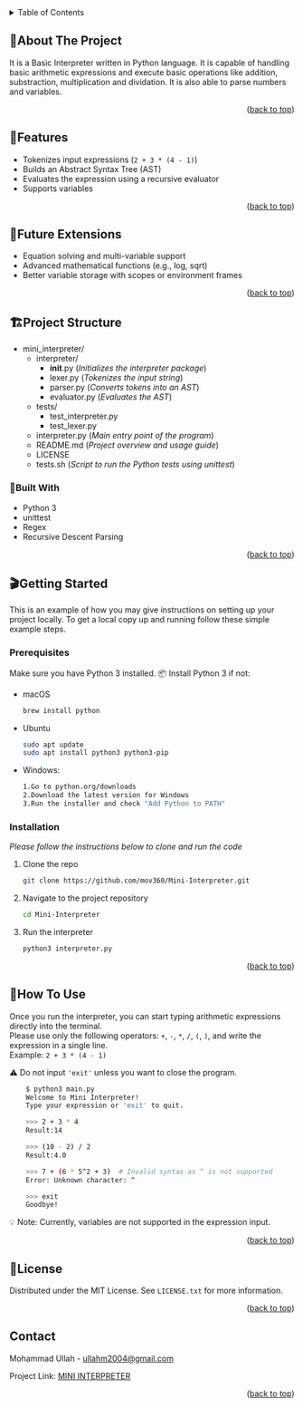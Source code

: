 
<!-- TABLE OF CONTENTS -->
<details>
  <summary>Table of Contents</summary>
  <ol>
    <li>
      <a href="#about-the-project">About The Project</a>
      <ul>
        <li><a href="#features">Features</a></li>
        <li><a href="#future-Extensions">Future Extensions</a></li>
        <li><a href="#project-structure">Project Structure</a></li>
        <li><a href="#built-with">Built With</a></li>
      </ul>
    </li>
    <li>
      <a href="#getting-started">Getting Started</a>
      <ul>
        <li><a href="#prerequisites">Prerequisites</a></li>
        <li><a href="#installation">Installation</a></li>
      </ul>
    </li>
    <li><a href="#how-to-use">How To Use</a></li>
    <li><a href="#license">License</a></li>
    <li><a href="#contact">Contact</a></li>
  </ol>
</details>



<!-- ABOUT THE PROJECT -->
## 📘About The Project

It is a Basic Interpreter written in Python language. It is capable of handling basic arithmetic expressions and execute basic operations like addition, substraction, multiplication and dividation. It is also able to parse numbers and variables.

<p align="right">(<a href="#readme-top">back to top</a>)</p>

## 🚀Features
* Tokenizes input expressions (`2 + 3 * (4 - 1)`)
* Builds an Abstract Syntax Tree (AST)
* Evaluates the expression using a recursive evaluator
* Supports variables

<p align="right">(<a href="#readme-top">back to top</a>)</p>

## 🔮Future Extensions
* Equation solving and multi-variable support
* Advanced mathematical functions (e.g., log, sqrt)
* Better variable storage with scopes or environment frames

<p align="right">(<a href="#readme-top">back to top</a>)</p>

## 🏗️Project Structure

* mini_interpreter/
    * interpreter/
        * __init__.py   (_Initializes the interpreter package_)
        * lexer.py     (_Tokenizes the input string_)
        * parser.py    (_Converts tokens into an AST_)
        * evaluator.py (_Evaluates the AST_)
    * tests/
        * test_interpreter.py
        * test_lexer.py
    * interpreter.py     (_Main entry point of the program_)
    * README.md          (_Project overview and usage guide_)
    * LICENSE
    * tests.sh           (_Script to run the Python tests using unittest_)



### 🦫Built With



* Python 3
* unittest
* Regex
* Recursive Descent Parsing

<p align="right">(<a href="#readme-top">back to top</a>)</p>



<!-- GETTING STARTED -->
## 🎬Getting Started

This is an example of how you may give instructions on setting up your project locally.
To get a local copy up and running follow these simple example steps.

### Prerequisites

Make sure you have Python 3 installed.
📦 Install Python 3 if not:
* macOS
  ```sh
  brew install python
  ```
* Ubuntu
  ```sh
  sudo apt update
  sudo apt install python3 python3-pip
  ```
* Windows:
  ```sh
  1.Go to python.org/downloads
  2.Download the latest version for Windows
  3.Run the installer and check "Add Python to PATH"
  ```


### Installation

_Please follow the instructions below to clone and run the code_

1. Clone the repo
   ```sh
   git clone https://github.com/mov360/Mini-Interpreter.git
   ```
2. Navigate to the project repository
   ```sh
   cd Mini-Interpreter
   ```
3. Run the interpreter
   ```sh
   python3 interpreter.py
   ```

<p align="right">(<a href="#readme-top">back to top</a>)</p>



<!-- How To Use EXAMPLES -->
## 📑How To Use

Once you run the interpreter, you can start typing arithmetic expressions directly into the terminal.  
Please use only the following operators: `+`, `-`, `*`, `/`, `(`, `)`, and write the expression in a single line.  
Example: `2 + 3 * (4 - 1)`

⚠️ Do not input `'exit'` unless you want to close the program.


```bash
    $ python3 main.py
    Welcome to Mini Interpreter!
    Type your expression or 'exit' to quit.

    >>> 2 + 3 * 4
    Result:14

    >>> (10 - 2) / 2
    Result:4.0

    >>> 7 + (6 * 5^2 + 3)  # Invalid syntax as ^ is not supported
    Error: Unknown character: ^

    >>> exit
    Goodbye!
  ```

💡 Note: Currently, variables are not supported in the expression input.

<p align="right">(<a href="#readme-top">back to top</a>)</p>




<!-- LICENSE -->
## 🪪License

Distributed under the MIT License. See `LICENSE.txt` for more information.

<p align="right">(<a href="#readme-top">back to top</a>)</p>



<!-- CONTACT -->
## Contact

Mohammad Ullah  - ullahm2004@gmail.com

Project Link: [MINI INTERPRETER](https://github.com/mov360/Mini-Interpreter.git)

<p align="right">(<a href="#readme-top">back to top</a>)</p>


